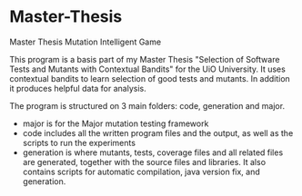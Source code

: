 # Master-Thesis
Master Thesis Mutation Intelligent Game

This program is a basis part of my Master Thesis "Selection of Software Tests and
Mutants with Contextual Bandits" for the UiO University. It uses contextual bandits to learn selection of good tests and mutants. In addition it produces helpful data for analysis.

The program is structured on 3 main folders: code, generation and major.

- major is for the Major mutation testing framework
- code includes all the written program files and the output, as well as the scripts to run the experiments
- generation is where mutants, tests, coverage files and all related files are generated, together with the source files and libraries. It also contains scripts for automatic compilation, java version fix, and generation.
